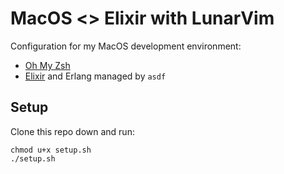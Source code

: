 # MacOS <> Elixir with LunarVim

Configuration for my MacOS development environment:
+ [Oh My Zsh](https://ohmyz.sh)
+ [Elixir](https://elixir-lang.org) and Erlang managed by `asdf`

## Setup

Clone this repo down and run:

    chmod u+x setup.sh
    ./setup.sh
